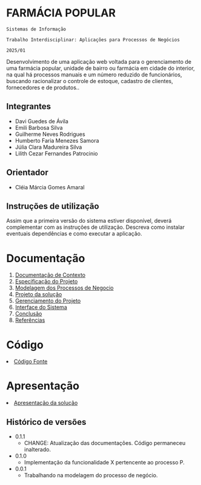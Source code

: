 # FARMÁCIA POPULAR

`Sistemas de Informação`

`Trabalho Interdisciplinar: Aplicações para Processos de Negócios`

`2025/01`

Desenvolvimento de uma aplicação web voltada para o gerenciamento de uma farmácia popular, unidade de bairro ou farmácia em cidade do interior, na qual há processos manuais e um número reduzido de funcionários, buscando racionalizar o controle de estoque, cadastro de clientes, fornecedores e de produtos..

## Integrantes

* Davi Guedes de Ávila
* Emili Barbosa Silva
* Guilherme Neves Rodrigues
* Humberto Faria Menezes Samora
* Júlia Clara Madureira Silva
* Lilith Cezar Fernandes Patrocinio

## Orientador

* Cléia Márcia Gomes Amaral

## Instruções de utilização

Assim que a primeira versão do sistema estiver disponível, deverá complementar com as instruções de utilização. Descreva como instalar eventuais dependências e como executar a aplicação.

# Documentação

<ol>
<li><a href="docs/1-Contexto.md"> Documentação de Contexto</a></li>
<li><a href="docs/2-Especificação.md"> Especificação do Projeto</a></li>
<li><a href="docs/3-Modelagem-Processos-Negócio.md"> Modelagem dos Processos de Negocio</a></li>
<li><a href="docs/4-Projeto-Solucao.md"> Projeto da solução</a></li>
<li><a href="docs/5-Planejamento-Projeto.md"> Gerenciamento do Projeto</a></li>
<li><a href="docs/6-Interface-Sistema.md"> Interface do Sistema</a></li>
<li><a href="docs/7-Conclusão.md"> Conclusão</a></li>
<li><a href="docs/8-Referências.md"> Referências</a></li>
</ol>

# Código

<li><a href="src/README.md"> Código Fonte</a></li>

# Apresentação

<li><a href="presentation/README.md"> Apresentação da solução</a></li>


## Histórico de versões

* 0.1.1
    * CHANGE: Atualização das documentações. Código permaneceu inalterado.
* 0.1.0
    * Implementação da funcionalidade X pertencente ao processo P.
* 0.0.1
    * Trabalhando na modelagem do processo de negócio.

